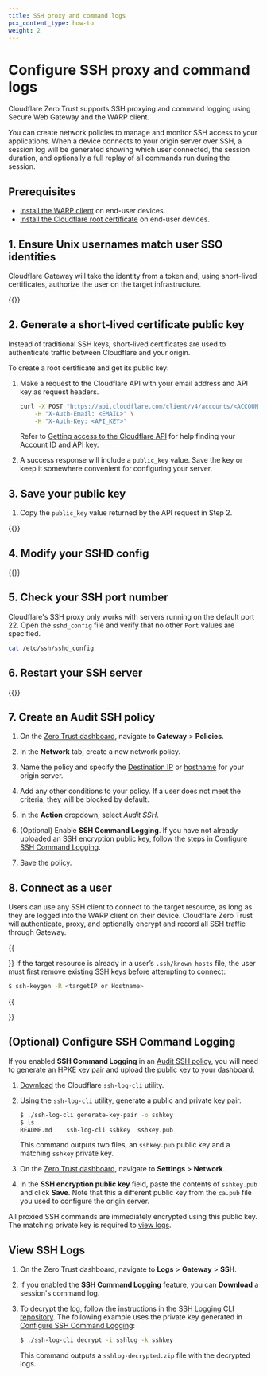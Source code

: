 ```yaml
---
title: SSH proxy and command logs
pcx_content_type: how-to
weight: 2
---
```


# Configure SSH proxy and command logs

Cloudflare Zero Trust supports SSH proxying and command logging using Secure Web Gateway and the WARP client.

You can create network policies to manage and monitor SSH access to your applications. When a device connects to your origin server over SSH, a session log will be generated showing which user connected, the session duration, and optionally a full replay of all commands run during the session.

## Prerequisites

- [Install the WARP client](/cloudflare-one/connections/connect-devices/warp/set-up-warp/) on end-user devices.
- [Install the Cloudflare root certificate](/cloudflare-one/connections/connect-devices/warp/install-cloudflare-cert/) on end-user devices.

## 1. Ensure Unix usernames match user SSO identities

Cloudflare Gateway will take the identity from a token and, using short-lived certificates, authorize the user on the target infrastructure.

{{<render file="_ssh-usernames.md">}}

## 2. Generate a short-lived certificate public key

Instead of traditional SSH keys, short-lived certificates are used to authenticate traffic between Cloudflare and your origin.

To create a root certificate and get its public key:

1. Make a request to the Cloudflare API with your email address and API key as request headers.

   ```bash
   curl -X POST "https://api.cloudflare.com/client/v4/accounts/<ACCOUNT_ID>/access/gateway_ca"\
       -H "X-Auth-Email: <EMAIL>" \
       -H "X-Auth-Key: <API_KEY>"
   ```

   Refer to [Getting access to the Cloudflare API](/api) for help finding your Account ID and API key.

2. A success response will include a `public_key` value. Save the key or keep it somewhere convenient for configuring your server.

## 3. Save your public key

1. Copy the `public_key` value returned by the API request in Step 2.

{{<render file="_ssh-public-key.md">}}

## 4. Modify your SSHD config

{{<render file="_ssh-modify-sshd.md">}}

## 5. Check your SSH port number

Cloudflare's SSH proxy only works with servers running on the default port 22. Open the `sshd_config` file and verify that no other `Port` values are specified.

```bash
cat /etc/ssh/sshd_config
```

## 6. Restart your SSH server

{{<render file="_ssh-restart-server.md">}}

## 7. Create an Audit SSH policy

1. On the [Zero Trust dashboard](https://dash.teams.cloudflare.com), navigate to **Gateway** > **Policies**.

2. In the **Network** tab, create a new network policy.

3. Name the policy and specify the [Destination IP](/cloudflare-one/policies/filtering/network-policies/#destination-ip) or [hostname](/cloudflare-one/policies/filtering/network-policies/#sni) for your origin server.

4. Add any other conditions to your policy. If a user does not meet the criteria, they will be blocked by default.

5. In the **Action** dropdown, select _Audit SSH_.

6. (Optional) Enable **SSH Command Logging**. If you have not already uploaded an SSH encryption public key, follow the steps in [Configure SSH Command Logging](#optional-configure-ssh-command-logging).

7. Save the policy.

## 8. Connect as a user

Users can use any SSH client to connect to the target resource, as long as they are logged into the WARP client on their device. Cloudflare Zero Trust will authenticate, proxy, and optionally encrypt and record all SSH traffic through Gateway.

{{<Aside type="note">}}
If the target resource is already in a user’s `.ssh/known_hosts` file, the user must first remove existing SSH keys before attempting to connect:

```bash
$ ssh-keygen -R <targetIP or Hostname>
```

{{</Aside>}}

## (Optional) Configure SSH Command Logging

If you enabled **SSH Command Logging** in an [Audit SSH policy](#7-create-an-audit-ssh-policy), you will need to generate an HPKE key pair and upload the public key to your dashboard.

1. [Download](https://github.com/cloudflare/ssh-log-cli/releases/latest/) the Cloudflare `ssh-log-cli` utility.

2. Using the `ssh-log-cli` utility, generate a public and private key pair.

   ```bash
   $ ./ssh-log-cli generate-key-pair -o sshkey
   $ ls
   README.md	ssh-log-cli	sshkey	sshkey.pub
   ```

   This command outputs two files, an `sshkey.pub` public key and a matching `sshkey` private key.

3. On the [Zero Trust dashboard](https://dash.teams.cloudflare.com), navigate to **Settings** > **Network**.

4. In the **SSH encryption public key** field, paste the contents of `sshkey.pub` and click **Save**. Note that this a different public key from the `ca.pub` file you used to configure the origin server.

All proxied SSH commands are immediately encrypted using this public key. The matching private key is required to [view logs](#view-ssh-logs).

## View SSH Logs

1. On the Zero Trust dashboard, navigate to **Logs** > **Gateway** > **SSH**.

2. If you enabled the **SSH Command Logging** feature, you can **Download** a session's command log.

3. To decrypt the log, follow the instructions in the [SSH Logging CLI repository](https://github.com/cloudflare/ssh-log-cli/). The following example uses the private key generated in [Configure SSH Command Logging](#configure-ssh-command-logging):

   ```bash
   $ ./ssh-log-cli decrypt -i sshlog -k sshkey
   ```

   This command outputs a `sshlog-decrypted.zip` file with the decrypted logs.

